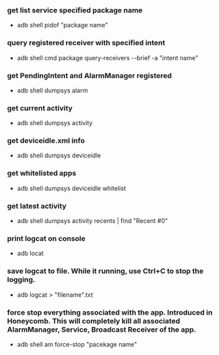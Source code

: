 ### get list service specified package name

- adb shell pidof "package name"

### query registered receiver with specified intent

- adb shell cmd package query-receivers --brief -a "intent name"

### get PendingIntent and AlarmManager registered

- adb shell dumpsys alarm 

### get current activity

- adb shell dumpsys activity

### get deviceidle.xml info

- adb shell dumpsys deviceidle

### get whitelisted apps

- adb shell dumpsys deviceidle whitelist

### get latest activity

- adb shell dumpsys activity recents | find "Recent #0"

### print logcat on console

- adb locat

### save logcat to file. While it running, use Ctrl+C  to stop the logging.

- adb logcat > "filename".txt

### force stop everything associated with the app. Introduced in Honeycomb. This will completely kill all associated AlarmManager, Service, Broadcast Receiver of the app.

- adb shell am force-stop "pacekage name"